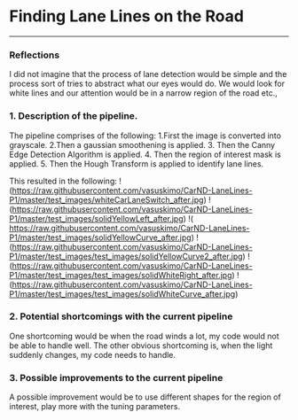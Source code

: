 # **Finding Lane Lines on the Road** 

---

### Reflections

I did not imagine that the process of lane detection would be simple and the process sort of tries to abstract what our eyes would do.
We would look for white lines and our attention would be in a narrow region of the road etc.,

### 1. Description of the pipeline. 

The pipeline comprises of the following:
1.First the image is converted into grayscale.
2.Then a gaussian smoothening is applied.
3. Then the Canny Edge Detection Algorithm is applied.
4. Then the region of interest mask is applied.
5. Then the Hough Transform is applied to identify lane lines.


This resulted in the following:
!(https://raw.githubusercontent.com/vasuskimo/CarND-LaneLines-P1/master/test_images/whiteCarLaneSwitch_after.jpg)
!(https://raw.githubusercontent.com/vasuskimo/CarND-LaneLines-P1/master/test_images/solidYellowLeft_after.jpg)
!( https://raw.githubusercontent.com/vasuskimo/CarND-LaneLines-P1/master/test_images/solidYellowCurve_after.jpg)
!(https://raw.githubusercontent.com/vasuskimo/CarND-LaneLines-P1/master/test_images/test_images/solidYellowCurve2_after.jpg)
!(https://raw.githubusercontent.com/vasuskimo/CarND-LaneLines-P1/master/test_images/test_images/solidWhiteRight_after.jpg)
!(https://raw.githubusercontent.com/vasuskimo/CarND-LaneLines-P1/master/test_images/test_images/solidWhiteCurve_after.jpg)


### 2. Potential shortcomings with the current pipeline


One shortcoming would be when the road winds a lot, my code would not be able to handle well.
The other obvious shortcoming is, when the light suddenly changes, my code needs to handle.


### 3. Possible improvements to the current pipeline

A possible improvement would be to use different shapes for the region of interest, play more with the tuning parameters. 
